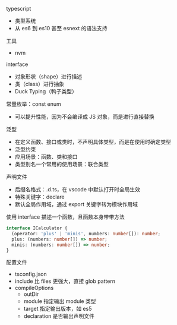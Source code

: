 typescript
* 类型系统
* 从 es6 到 es10 甚至 esnext 的语法支持

工具
* nvm

interface
* 对象形状（shape）进行描述
* 类（class）进行抽象
* Duck Typing（鸭子类型）

常量枚举：const enum
* 可以提升性能，因为不会编译成 JS 对象，而是进行直接替换

泛型
* 在定义函数、接口或类时，不声明具体类型，而是在使用时确定类型
* 泛型约束
* 应用场景：函数、类和接口
* 类型别名一个常用的使用场景：联合类型

声明文件
* 后缀名格式：.d.ts，在 vscode 中默认打开时全局生效
* 特殊关键字：declare
* 默认全局作用域，通过 export 关键字转为模块作用域

使用 interface 描述一个函数，且函数本身带带方法
```ts
interface ICalculator {
  (operator: 'plus' | 'minis', numbers: number[]): number;
  plus: (numbers: number[]) => number;
  minis: (numbers: number[]) => number;
}
```

配置文件
* tsconfig.json
* include 比 files 更强大，直接 glob pattern
* compileOptions
  * outDir
  * module 指定输出 module 类型
  * target 指定输出版本，如 es5
  * declaration 是否输出声明文件